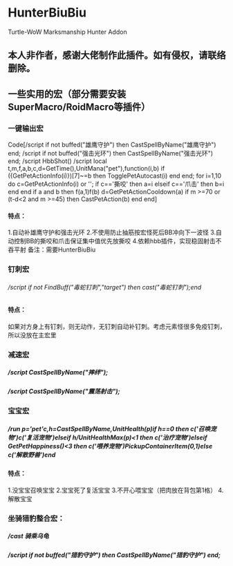 # HunterBiuBiu
Turtle-WoW Marksmanship Hunter Addon

## 本人非作者，感谢大佬制作此插件。如有侵权，请联络删除。

## 一些实用的宏（部分需要安装SuperMacro/RoidMacro等插件）

### 一键输出宏

Code[/script if not buffed("雄鹰守护") then CastSpellByName("雄鹰守护") end;
/script if not buffed("强击光环") then CastSpellByName("强击光环") end;
/script HbbShot()
/script local t,m,f,a,b,c,d=GetTime(),UnitMana("pet"),function(i,b) if ({GetPetActionInfo(i)})[7]~=b then TogglePetAutocast(i) end end; for i=1,10 do c=GetPetActionInfo(i) or ''; if c=='撕咬' then a=i elseif c=='爪击' then b=i end end if a and b then f(a,1)f(b) d=GetPetActionCooldown(a) if m >=70 or (t-d<2 and m >=45) then CastPetAction(b) end end]


#### 特点：
1.自动补雄鹰守护和强击光环
2.不使用防止抽筋按宏怪死后BB冲向下一波怪
3.自动控制BB的撕咬和爪击保证集中值优先放撕咬
4.依赖hbb插件，实现稳固射击不吞平射
备注：需要HunterBiuBiu


### 钉刺宏

###### /script if not FindBuff("毒蛇钉刺","target") then cast("毒蛇钉刺");end

#### 特点：
如果对方身上有钉刺，则无动作，无钉刺自动补钉刺。考虑元素怪很多免疫钉刺，所以没放在主宏里

### 减速宏

##### /script CastSpellByName("摔绊"); 
##### /script CastSpellByName("震荡射击"); 

### 宝宝宏

##### /run p='pet'c,h=CastSpellByName,UnitHealth(p)if h==0 then c('召唤宠物')c('复活宠物')elseif h/UnitHealthMax(p)<1 then c('治疗宠物')elseif GetPetHappiness()<3 then c('喂养宠物')PickupContainerItem(0,1)else c('解散野兽')end 

#### 特点：
1.没宝宝召唤宝宝
2.宝宝死了复活宝宝
3.不开心喂宝宝（把肉放在背包第1格）
4.解散宝宝

### 坐骑猎豹整合宏：

##### /cast 骑乘乌龟
##### /script if not buffed("猎豹守护") then CastSpellByName("猎豹守护") end;
